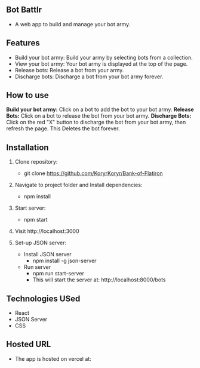 ## Bot Battlr

- A web app to build and manage your bot army.

## Features

- Build your bot army: Build your army by selecting bots from a collection.
- View your bot army: Your bot army is displayed at the top of the page.
- Release bots: Release a bot from your army.
- Discharge bots: Discharge a bot from your bot army forever.

## How to use

**Build your bot army:** Click on a bot to add the bot to your bot army.
**Release Bots:** Click on a bot to release the bot from your bot army.
**Discharge Bots:** Click on the red "X" button to discharge the bot from your bot army, then refresh the page. This Deletes the bot forever.

## Installation

1. Clone repository:

   - git clone https://github.com/KoryrKoryr/Bank-of-Flatiron

2. Navigate to project folder and Install dependencies:

   - npm install

3. Start server:

   - npm start

4. Visit http://localhost:3000

5. Set-up JSON server:
   - Install JSON server
     - npm install -g json-server
   - Run server
     - npm run start-server
     - This will start the server at: http://localhost:8000/bots

## Technologies USed

- React
- JSON Server
- CSS

## Hosted URL

- The app is hosted on vercel at:

